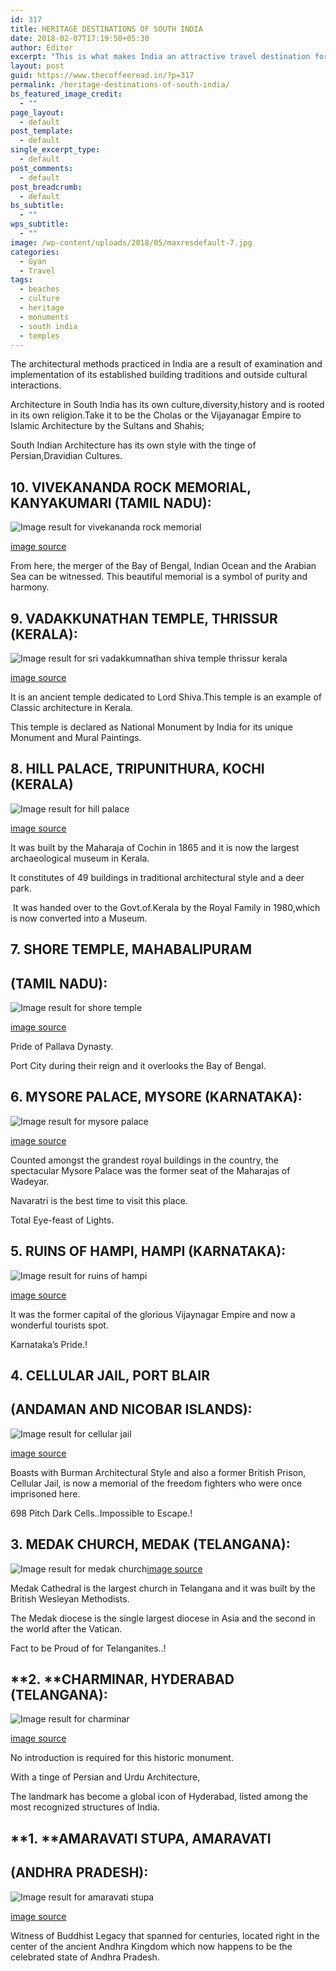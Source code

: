 ```yaml
---
id: 317
title: HERITAGE DESTINATIONS OF SOUTH INDIA
date: 2018-02-07T17:19:50+05:30
author: Editor
excerpt: "This is what makes India an attractive travel destination for history buffs. It's a place where you not just listen to stories but also, see, feel and relive them. While North India's palaces, fortresses and tombs are magnets for culture vultures, South India's riches are no less magnificent."
layout: post
guid: https://www.thecoffeeread.in/?p=317
permalink: /heritage-destinations-of-south-india/
bs_featured_image_credit:
  - ""
page_layout:
  - default
post_template:
  - default
single_excerpt_type:
  - default
post_comments:
  - default
post_breadcrumb:
  - default
bs_subtitle:
  - ""
wps_subtitle:
  - ""
image: /wp-content/uploads/2018/05/maxresdefault-7.jpg
categories:
  - Gyan
  - Travel
tags:
  - beaches
  - culture
  - heritage
  - monuments
  - south india
  - temples
---
```

The architectural methods practiced in India are a result of examination and implementation of its established building traditions and outside cultural interactions.

Architecture in South India has its own culture,diversity,history and is rooted in its own religion.Take it to be the Cholas or the Vijayanagar Empire to Islamic Architecture by the Sultans and Shahis;

South Indian Architecture has its own style with the tinge of Persian,Dravidian Cultures.

## **10. VIVEKANANDA ROCK MEMORIAL, KANYAKUMARI (TAMIL NADU):**

![Image result for vivekananda rock memorial](https://upload.wikimedia.org/wikipedia/en/b/b8/Vivekananda_Rock_Memorial%2C_Kanyakumari%2C_India_2.jpg) 

[image source](https://www.google.co.in/search?biw=1350&bih=568&tbs=isz%3Alt%2Cislt%3Axga&tbm=isch&sa=1&ei=NHTtWtXbMMzgvgSloYXwAQ&q=vivekananda+rock+memorial&oq=vivekananda+&gs_l=img.3.2.0i67k1j0j0i67k1l2j0l6.479164.482544.0.484570.9.7.0.2.2.0.278.783.0j3j1.4.0....0...1c.1.64.img..3.6.804...35i39k1.0.xEf71mMIq8A#imgrc=LHH82p8UZpMoLM:)

From here, the merger of the Bay of Bengal, Indian Ocean and the Arabian Sea can be witnessed. This beautiful memorial is a symbol of purity and harmony.

## **9. VADAKKUNATHAN TEMPLE, THRISSUR (KERALA):**

![Image result for sri vadakkumnathan shiva temple thrissur kerala](http://epuja.co.in/upload/Thrissur-Sri-Vadakkumnathan-Mahadevar-Shiva-Temple3.jpg) 

[image source](https://www.google.co.in/search?biw=1350&bih=568&tbs=isz%3Alt%2Cislt%3Axga&tbm=isch&sa=1&ei=anbtWuqMIovSvwTet56QCA&q=sri+vadakkumnathan+shiva+temple+thrissur+kerala&oq=vada+temple+kerala&gs_l=img.3.0.0i8i7i30k1.23169.23688.0.25980.4.4.0.0.0.0.196.364.0j2.2.0....0...1c.1.64.img..2.2.363....0.y3jKedvLCpk#imgrc=Br7M4ylHSuOo-M:)

It is an ancient temple dedicated to Lord Shiva.This temple is an example of Classic architecture in Kerala.

This temple is declared as National Monument by India for its unique Monument and Mural Paintings.

## **8. HILL PALACE, TRIPUNITHURA, KOCHI (KERALA)**

![Image result for hill palace](https://2.bp.blogspot.com/-7n22q4B0puM/WcH6gwmc5NI/AAAAAAAAVaY/CJ_0E0o1u5INoYYqOXxs5BiNwblBHjfOACLcBGAs/s1600/the-hill-palace-museum-3.jpg) 

[image source](https://www.google.co.in/search?biw=1350&bih=568&tbs=isz%3Alt%2Cislt%3Axga&tbm=isch&sa=1&ei=hnbtWpfHCIzdvAT-rLzIDA&q=hill+palace&oq=hill+&gs_l=img.3.0.0i67k1l4j0j0i67k1j0l4.45883.47360.0.49069.5.5.0.0.0.0.194.561.0j3.3.0....0...1c.1.64.img..2.3.559...35i39k1.0.-ggP3SRwXzE#imgrc=7QJqb7g2nBiiQM:)

It was built by the Maharaja of Cochin in 1865 and it is now the largest archaeological museum in Kerala.

It constitutes of 49 buildings in traditional architectural style and a deer park.

<div>
   It was handed over to the Govt.of.Kerala by the Royal Family in 1980,which is now converted into a Museum.
</div>

## **7. SHORE TEMPLE, MAHABALIPURAM** 

## **(TAMIL NADU):**

![Image result for shore temple](http://www.themysteriousindia.net/wp-content/uploads/Shore-temple-mahabalipuram.jpg) 

[image source](https://www.google.co.in/search?biw=1350&bih=568&tbs=isz%3Alt%2Cislt%3Axga&tbm=isch&sa=1&ei=uHbtWqj8PInivASexrywBg&q=shore+temple&oq=shore+&gs_l=img.3.0.0l10.55342.56470.0.58087.6.6.0.0.0.0.222.575.0j2j1.3.0....0...1c.1.64.img..3.3.572...35i39k1j0i67k1.0.9fgR7HAhTl8#imgrc=czTfSOQ-nNrVmM:)

Pride of Pallava Dynasty.

Port City during their reign and it overlooks the Bay of Bengal.

## **6. MYSORE PALACE, MYSORE (KARNATAKA):**

![Image result for mysore palace](http://static.dnaindia.com/sites/default/files/styles/full/public/2015/10/03/381768-271734-mysore-palaceuday-shankar.jpg) 

[image source](https://www.google.co.in/search?biw=1350&bih=568&tbs=isz%3Alt%2Cislt%3Axga&tbm=isch&sa=1&ei=9HbtWqqjNYP3vgTs86PgBA&q=mysore+palace&oq=mysore+&gs_l=img.3.0.0i67k1l3j0l3j0i67k1j0l3.66453.67734.0.68732.7.5.0.2.2.0.239.595.0j2j1.3.0....0...1c.1.64.img..2.5.613...35i39k1.0.3UM9uEfuqVg#imgrc=DYsAdMeKgh9JaM:)

Counted amongst the grandest royal buildings in the country, the spectacular Mysore Palace was the former seat of the Maharajas of Wadeyar.

Navaratri is the best time to visit this place.

Total Eye-feast of Lights.

## **5. RUINS OF HAMPI, HAMPI (KARNATAKA):**

![Image result for ruins of hampi](https://i.ytimg.com/vi/TH8kFMQfDxE/maxresdefault.jpg) 

[image source](https://www.google.co.in/search?biw=1350&bih=568&tbs=isz%3Alt%2Cislt%3Axga&tbm=isch&sa=1&ei=O3ftWtugDMH3vgSz74zACQ&q=ruins+of+hampii&oq=ruins+of+hampii&gs_l=img.3...50020.53015.0.53247.15.12.0.3.3.0.207.1603.0j8j1.9.0....0...1c.1.64.img..3.11.1460...0j35i39k1j0i67k1j0i30k1j0i8i30k1j0i24k1.0.sd0xkFGwYO0#imgrc=mk48urFok6qFNM:)

It was the former capital of the glorious Vijaynagar Empire and now a wonderful tourists spot.

Karnataka’s Pride.!

## **4. CELLULAR JAIL, PORT BLAIR** 

## **(ANDAMAN AND NICOBAR ISLANDS):**

![Image result for cellular jail](https://upload.wikimedia.org/wikipedia/commons/d/d0/Cellular_Jail%2C_Andaman_and_Nicobar.JPG) 

[image source](https://www.google.co.in/search?biw=1350&bih=568&tbs=isz%3Alt%2Cislt%3Axga&tbm=isch&sa=1&ei=5XftWsidEIvqvgTzvJvgCQ&q=cellular+jail&oq=cellular+jail&gs_l=img.3..0l10.4686.5725.0.5926.6.4.0.1.1.0.246.631.0j1j2.3.0....0...1c.1.64.img..3.3.462...0i67k1.0.s_ju5c1IndU#imgrc=f4JXpBNd81XJLM:)

Boasts with Burman Architectural Style and also a former British Prison, Cellular Jail, is now a memorial of the freedom fighters who were once imprisoned here.

698 Pitch Dark Cells..Impossible to Escape.!

## **3. MEDAK CHURCH, MEDAK (TELANGANA):**

<span class="sr-img-credit"><img src="https://2.bp.blogspot.com/-1-sdSfSETSU/VuzP-vid2TI/AAAAAAAAItg/feEQ54h-DoMRjkcv7EC33TfuZl5SqLOFQ/s1600/Medak%2BCathedral%2BMonument.jpg" alt="Image result for medak church" /><a href="https://www.google.co.in/search?biw=1350&bih=568&tbs=isz%3Alt%2Cislt%3Axga&tbm=isch&sa=1&ei=7HftWu-vGYPMvwTlsZ64Cw&q=medak+church&oq=medak+&gs_l=img.3.0.0l10.47475.48521.0.50076.6.6.0.0.0.0.213.580.0j2j1.3.0....0...1c.1.64.img..3.3.577...35i39k1j0i67k1.0.HN4XXNobG28#imgrc=hdHY1nBvW0V3LM:">image source</a></span>

Medak Cathedral is the largest church in Telangana and it was built by the British Wesleyan Methodists.

The Medak diocese is the single largest diocese in Asia and the second in the world after the Vatican.

Fact to be Proud of for Telanganites..!

## **2. ****CHARMINAR, HYDERABAD (TELANGANA):**

![Image result for charminar](https://www.whatsuplife.in/hyderabad/blog/wp-content/uploads/2018/03/charminar.jpg) 

[image source](https://www.google.co.in/search?biw=1350&bih=568&tbs=isz%3Alt%2Cislt%3Axga&tbm=isch&sa=1&ei=H3jtWpmuOInjvgTRo7GgCw&q=charminar&oq=charminar&gs_l=img.3..0l10.86980.88966.0.89341.9.9.0.0.0.0.237.1184.0j4j2.6.0....0...1c.1.64.img..3.6.1181...35i39k1j0i67k1.0.8-aZTLc7Dqc#imgrc=pqFy7Zh6gufP0M:)

No introduction is required for this historic monument.

With a tinge of Persian and Urdu Architecture,

The landmark has become a global icon of Hyderabad, listed among the most recognized structures of India.

## **1. ****AMARAVATI STUPA, AMARAVATI** 

## **(ANDHRA PRADESH):**

![Image result for amaravati stupa](https://upload.wikimedia.org/wikipedia/commons/c/ce/Amaravati_Stupa_relief_at_Museum.jpg) 

[image source](https://www.google.co.in/search?biw=1350&bih=568&tbs=isz%3Alt%2Cislt%3Axga&tbm=isch&sa=1&ei=enjtWrn9HcXsvgTvkq74CA&q=amaravati+stupa&oq=amaravati+s&gs_l=img.3.0.0l10.83340.86164.0.88901.11.10.0.1.1.0.340.1506.0j3j3j1.7.0....0...1c.1.64.img..3.8.1514...35i39k1j0i67k1j0i10k1.0.ChRdbxT-BP4#imgrc=b9f7EU_VuGBicM:)

Witness of Buddhist Legacy that spanned for centuries, located right in the center of the ancient Andhra Kingdom which now happens to be the celebrated state of Andhra Pradesh.

&nbsp;